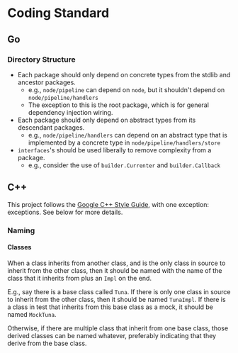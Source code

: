 # Coding Standard

## Go

### Directory Structure

- Each package should only depend on concrete types from the stdlib and ancestor
  packages.
  - e.g., `node/pipeline` can depend on `node`, but it shouldn't depend on
    `node/pipeline/handlers`
  - The exception to this is the root package, which is for general dependency
    injection wiring.
- Each package should only depend on abstract types from its descendant packages.
  - e.g., `node/pipeline/handlers` can depend on an abstract type that is
    implemented by a concrete type in `node/pipeline/handlers/store`
- `interfaces`'s should be used liberally to remove complexity from a package.
  - e.g., consider the use of `builder.Currenter` and `builder.Callback`

## C++

This project follows the
[Google C++ Style Guide](https://google.github.io/styleguide/cppguide.html),
with one exception: exceptions. See below for more details.

### Naming

#### Classes

When a class inherits from another class, and is the only class in source to
inherit from the other class, then it should be named with the name of the class
that it inherits from plus an `Impl` on the end.

E.g., say there is a base class called `Tuna`. If there is only one class in source
to inherit from the other class, then it should be named `TunaImpl`. If there is
a class in test that inherits from this base class as a mock, it should be named
`MockTuna`.

Otherwise, if there are multiple class that inherit from one base class, those
derived classes can be named whatever, preferably indicating that they derive from
the base class.
